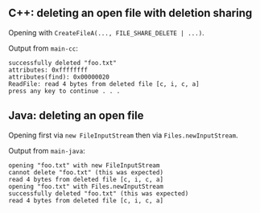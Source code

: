 ## C++: deleting an open file with deletion sharing

Opening with `CreateFileA(..., FILE_SHARE_DELETE | ...)`.

Output from `main-cc`:
```
successfully deleted "foo.txt"
attributes: 0xffffffff
attributes(find): 0x00000020
ReadFile: read 4 bytes from deleted file [c, i, c, a]
press any key to continue . . .
```

## Java: deleting an open file

Opening first via `new FileInputStream` then via `Files.newInputStream`.

Output from `main-java`:
```
opening "foo.txt" with new FileInputStream
cannot delete "foo.txt" (this was expected)
read 4 bytes from deleted file [c, i, c, a]
opening "foo.txt" with Files.newInputStream
successfully deleted "foo.txt" (this was expected)
read 4 bytes from deleted file [c, i, c, a]
```
